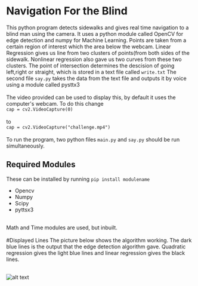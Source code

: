 # Navigation For the Blind
This python program detects sidewalks and gives real time navigation to a blind man using the camera. It uses a python module called OpenCV for edge detection and numpy for Machine Learning. Points are taken from a certain region of interest which the area below the webcam. Linear Regression gives us line from two clusters of points(from both sides of the sidewalk. Nonlinear regression also gave us two curves from these two clusters. The point of intersection determines the descision of going left,right or straight, which is stored in a text file called `write.txt`
The second file `say.py` takes the data from the text file and outputs it by voice using a module called pysttx3
<br /><br />
The video provided can be used to display this, by default it uses the computer's webcam. To do this change
<br />
`cap = cv2.VideoCapture(0)`
<br /><br />
to
<br />
`cap = cv2.VideoCapture("challenge.mp4")`
<br /><br />
To run the program, two python files `main.py` and `say.py` should be run simultaneously.
<br />
## Required Modules
These can be installed by running `pip install modulename`
* Opencv
* Numpy 
* Scipy 
* pyttsx3 
<br />
Math and Time modules are used, but inbuilt.
<br /><br />
#Displayed Lines
The picture below shows the algorithm working. The dark blue lines is the output that the edge detection algorithm gave. Quadratic regression gives the light blue lines and linear regression gives the black lines. 
<br /><br />

![alt text](https://github.com/vivek3141/NavigationForBlind/blob/master/Documentation/road.PNG)
